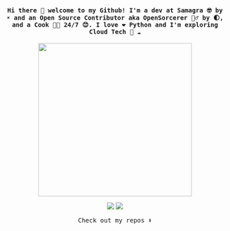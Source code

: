 <h4 align="center"><samp> Hi there 👋  welcome to my Github! I'm a dev at Samagra 🤓 by ☀️ and an Open Source Contributor aka OpenSorcerer 🧙‍♂️ by 🌓, and a Cook 👨‍🍳 24/7 😊. I love ❤️ Python and I'm exploring Cloud Tech 🐍 ☁️ </samp></h4>

<p align="center">
  <img width="350" src="https://media2.giphy.com/media/v1.Y2lkPTc5MGI3NjExa3Jvd2xqdmh4aGxwbGtrenh1ZWFwazdoNWJubGc0YTBpNmZodnZ0ZiZlcD12MV9pbnRlcm5hbF9naWZfYnlfaWQmY3Q9Zw/f9DdpNOTHGO9OG90S7/giphy.gif">
</p>


<p align="center">
<a href= "mailto:itskanishkp.py@gmail.com"><img src="https://img.icons8.com/material-outlined/32/000000/mail.png"/></a>
<a href= "https://kanishk.fosscu.org/"><img src="https://img.icons8.com/material-outlined/32/000000/web-design.png"/></a>
</p>

<p align="center"><samp>
Check out my repos ⬇️  
  </samp>
</p>
